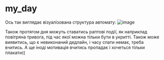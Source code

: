 # my_day

Ось так виглядає візуалізована структура автомату:
![image](https://github.com/olenaazarova/my_day/assets/116667018/62d3a5a8-242f-4f9b-bdb9-e5d0bc8fae91)

Також протягом дня можуть ставатись раптові події, як наприклад повітряна тривога, під час якої можна тільки бути в укритті. Також може виявитись, що є невиконаний дедлайн, і часу спати немає, треба вчитись. А ще іноді мотивація вчитись пропадає і хочеться тільки плакати((
